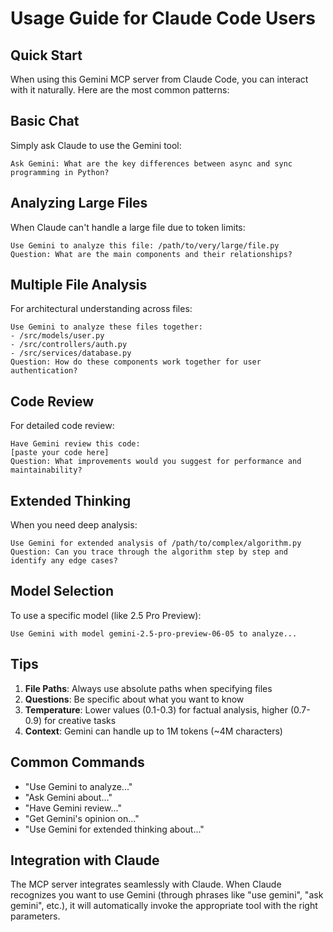 # Usage Guide for Claude Code Users

## Quick Start

When using this Gemini MCP server from Claude Code, you can interact with it naturally. Here are the most common patterns:

## Basic Chat

Simply ask Claude to use the Gemini tool:

```
Ask Gemini: What are the key differences between async and sync programming in Python?
```

## Analyzing Large Files

When Claude can't handle a large file due to token limits:

```
Use Gemini to analyze this file: /path/to/very/large/file.py
Question: What are the main components and their relationships?
```

## Multiple File Analysis

For architectural understanding across files:

```
Use Gemini to analyze these files together:
- /src/models/user.py
- /src/controllers/auth.py
- /src/services/database.py
Question: How do these components work together for user authentication?
```

## Code Review

For detailed code review:

```
Have Gemini review this code:
[paste your code here]
Question: What improvements would you suggest for performance and maintainability?
```

## Extended Thinking

When you need deep analysis:

```
Use Gemini for extended analysis of /path/to/complex/algorithm.py
Question: Can you trace through the algorithm step by step and identify any edge cases?
```

## Model Selection

To use a specific model (like 2.5 Pro Preview):

```
Use Gemini with model gemini-2.5-pro-preview-06-05 to analyze...
```

## Tips

1. **File Paths**: Always use absolute paths when specifying files
2. **Questions**: Be specific about what you want to know
3. **Temperature**: Lower values (0.1-0.3) for factual analysis, higher (0.7-0.9) for creative tasks
4. **Context**: Gemini can handle up to 1M tokens (~4M characters)

## Common Commands

- "Use Gemini to analyze..."
- "Ask Gemini about..."
- "Have Gemini review..."
- "Get Gemini's opinion on..."
- "Use Gemini for extended thinking about..."

## Integration with Claude

The MCP server integrates seamlessly with Claude. When Claude recognizes you want to use Gemini (through phrases like "use gemini", "ask gemini", etc.), it will automatically invoke the appropriate tool with the right parameters.